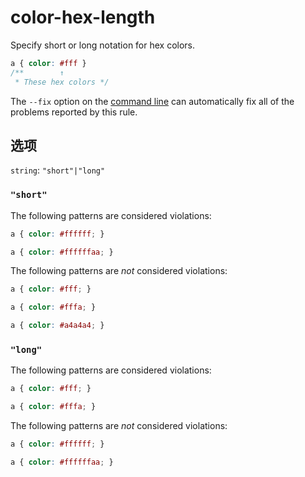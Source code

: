 # color-hex-length

Specify short or long notation for hex colors.

```css
a { color: #fff }
/**        ↑
 * These hex colors */
```

The `--fix` option on the [command line](../../../docs/user-guide/cli.md#autofixing-errors) can automatically fix all of the problems reported by this rule.

## 选项

`string`: `"short"|"long"`

### `"short"`

The following patterns are considered violations:

```css
a { color: #ffffff; }
```

```css
a { color: #ffffffaa; }
```

The following patterns are *not* considered violations:

```css
a { color: #fff; }
```

```css
a { color: #fffa; }
```

```css
a { color: #a4a4a4; }
```

### `"long"`

The following patterns are considered violations:

```css
a { color: #fff; }
```

```css
a { color: #fffa; }
```

The following patterns are *not* considered violations:

```css
a { color: #ffffff; }
```

```css
a { color: #ffffffaa; }
```

